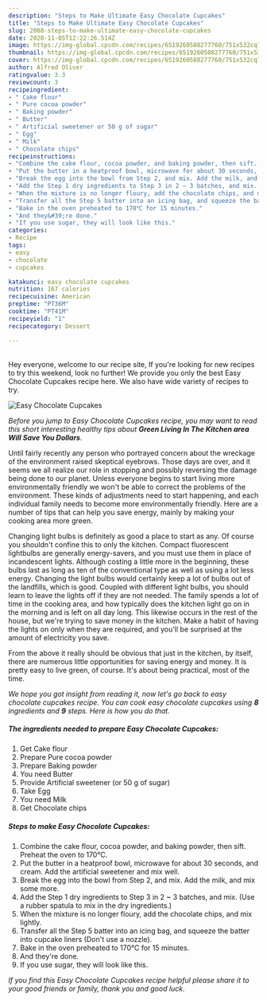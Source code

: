 ```yaml
---
description: "Steps to Make Ultimate Easy Chocolate Cupcakes"
title: "Steps to Make Ultimate Easy Chocolate Cupcakes"
slug: 2008-steps-to-make-ultimate-easy-chocolate-cupcakes
date: 2020-11-05T12:22:26.514Z
image: https://img-global.cpcdn.com/recipes/6519260588277760/751x532cq70/easy-chocolate-cupcakes-recipe-main-photo.jpg
thumbnail: https://img-global.cpcdn.com/recipes/6519260588277760/751x532cq70/easy-chocolate-cupcakes-recipe-main-photo.jpg
cover: https://img-global.cpcdn.com/recipes/6519260588277760/751x532cq70/easy-chocolate-cupcakes-recipe-main-photo.jpg
author: Alfred Oliver
ratingvalue: 3.3
reviewcount: 3
recipeingredient:
- " Cake flour"
- " Pure cocoa powder"
- " Baking powder"
- " Butter"
- " Artificial sweetener or 50 g of sugar"
- " Egg"
- " Milk"
- " Chocolate chips"
recipeinstructions:
- "Combine the cake flour, cocoa powder, and baking powder, then sift. Preheat the oven to 170℃."
- "Put the butter in a heatproof bowl, microwave for about 30 seconds, and cream. Add the artificial sweetener and mix well."
- "Break the egg into the bowl from Step 2, and mix. Add the milk, and mix some more."
- "Add the Step 1 dry ingredients to Step 3 in 2 ~ 3 batches, and mix. (Use a rubber spatula to mix in the dry ingredients.)"
- "When the mixture is no longer floury, add the chocolate chips, and mix lightly."
- "Transfer all the Step 5 batter into an icing bag, and squeeze the batter into cupcake liners (Don&#39;t use a nozzle)."
- "Bake in the oven preheated to 170℃ for 15 minutes."
- "And they&#39;re done."
- "If you use sugar, they will look like this."
categories:
- Recipe
tags:
- easy
- chocolate
- cupcakes

katakunci: easy chocolate cupcakes 
nutrition: 167 calories
recipecuisine: American
preptime: "PT36M"
cooktime: "PT41M"
recipeyield: "1"
recipecategory: Dessert

---
```

<br>
Hey everyone, welcome to our recipe site, If you're looking for new recipes to try this weekend, look no further! We provide you only the best Easy Chocolate Cupcakes recipe here. We also have wide variety of recipes to try.
<br>


![Easy Chocolate Cupcakes](https://img-global.cpcdn.com/recipes/6519260588277760/751x532cq70/easy-chocolate-cupcakes-recipe-main-photo.jpg)

<i>Before you jump to Easy Chocolate Cupcakes recipe, you may want to read this short interesting healthy tips about 
<strong>Green Living In The Kitchen area Will Save You Dollars</strong>.</i>
</br>

Until fairly recently any person who portrayed concern about the wreckage of the environment raised skeptical eyebrows. Those days are over, and it seems we all realize our role in stopping and possibly reversing the damage being done to our planet. Unless everyone begins to start living more environmentally friendly we won't be able to correct the problems of the environment. These kinds of adjustments need to start happening, and each individual family needs to become more environmentally friendly. Here are a number of tips that can help you save energy, mainly by making your cooking area more green.

Changing light bulbs is definitely as good a place to start as any. Of course you shouldn't confine this to only the kitchen. Compact fluorescent lightbulbs are generally energy-savers, and you must use them in place of incandescent lights. Although costing a little more in the beginning, these bulbs last as long as ten of the conventional type as well as using a lot less energy. Changing the light bulbs would certainly keep a lot of bulbs out of the landfills, which is good. Coupled with different light bulbs, you should learn to leave the lights off if they are not needed. The family spends a lot of time in the cooking area, and how typically does the kitchen light go on in the morning and is left on all day long. This likewise occurs in the rest of the house, but we're trying to save money in the kitchen. Make a habit of having the lights on only when they are required, and you'll be surprised at the amount of electricity you save.

From the above it really should be obvious that just in the kitchen, by itself, there are numerous little opportunities for saving energy and money. It is pretty easy to live green, of course. It's about being practical, most of the time.


<i>We hope you got insight from reading it, now let's go back to easy chocolate cupcakes recipe. You can cook easy chocolate cupcakes using <strong>8</strong> ingredients and <strong>9</strong> steps. Here is how you do that.
</i>

##### The ingredients needed to prepare Easy Chocolate Cupcakes:

1. Get  Cake flour
1. Prepare  Pure cocoa powder
1. Prepare  Baking powder
1. You need  Butter
1. Provide  Artificial sweetener (or 50 g of sugar)
1. Take  Egg
1. You need  Milk
1. Get  Chocolate chips


##### Steps to make Easy Chocolate Cupcakes:

1. Combine the cake flour, cocoa powder, and baking powder, then sift. Preheat the oven to 170℃.
1. Put the butter in a heatproof bowl, microwave for about 30 seconds, and cream. Add the artificial sweetener and mix well.
1. Break the egg into the bowl from Step 2, and mix. Add the milk, and mix some more.
1. Add the Step 1 dry ingredients to Step 3 in 2 ~ 3 batches, and mix. (Use a rubber spatula to mix in the dry ingredients.)
1. When the mixture is no longer floury, add the chocolate chips, and mix lightly.
1. Transfer all the Step 5 batter into an icing bag, and squeeze the batter into cupcake liners (Don&#39;t use a nozzle).
1. Bake in the oven preheated to 170℃ for 15 minutes.
1. And they&#39;re done.
1. If you use sugar, they will look like this.


<i>If you find this Easy Chocolate Cupcakes recipe helpful please share it to your good friends or family, thank you and good luck.</i>

